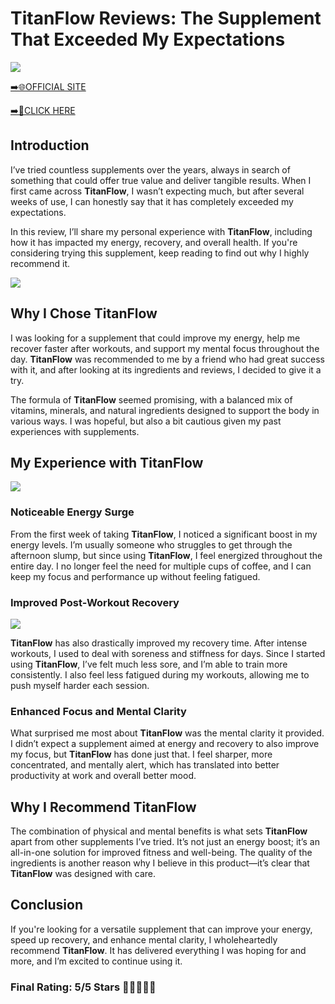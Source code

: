 # **TitanFlow Reviews**: The Supplement That Exceeded My Expectations

[![](https://static.vecteezy.com/system/resources/thumbnails/019/896/014/small/buy-now-gradient-button-with-cart-symbol-buy-now-illustration-png.png)](https://edetoop.top/lander/sugarpreland-1/titanflow.html) 

[➡️🌐OFFICIAL SITE](https://edetoop.top/lander/sugarpreland-1/titanflow.html) 

[➡️🔗CLICK HERE](https://edetoop.top/lander/sugarpreland-1/titanflow.html) 


## Introduction

I’ve tried countless supplements over the years, always in search of something that could offer true value and deliver tangible results. When I first came across **TitanFlow**, I wasn’t expecting much, but after several weeks of use, I can honestly say that it has completely exceeded my expectations.

In this review, I’ll share my personal experience with **TitanFlow**, including how it has impacted my energy, recovery, and overall health. If you're considering trying this supplement, keep reading to find out why I highly recommend it.

[![](https://wallpapers.com/images/hd/red-order-now-button-udg4jcj4arvn8b0n-2.png)](https://edetoop.top/lander/sugarpreland-1/titanflow.html)  

## Why I Chose **TitanFlow**

I was looking for a supplement that could improve my energy, help me recover faster after workouts, and support my mental focus throughout the day. **TitanFlow** was recommended to me by a friend who had great success with it, and after looking at its ingredients and reviews, I decided to give it a try.

The formula of **TitanFlow** seemed promising, with a balanced mix of vitamins, minerals, and natural ingredients designed to support the body in various ways. I was hopeful, but also a bit cautious given my past experiences with supplements.

## My Experience with **TitanFlow**

[![](https://static.vecteezy.com/system/resources/thumbnails/019/896/014/small/buy-now-gradient-button-with-cart-symbol-buy-now-illustration-png.png)](https://edetoop.top/lander/sugarpreland-1/titanflow.html)

### Noticeable Energy Surge

From the first week of taking **TitanFlow**, I noticed a significant boost in my energy levels. I’m usually someone who struggles to get through the afternoon slump, but since using **TitanFlow**, I feel energized throughout the entire day. I no longer feel the need for multiple cups of coffee, and I can keep my focus and performance up without feeling fatigued.

### Improved Post-Workout Recovery

[![](https://wallpapers.com/images/hd/red-order-now-button-udg4jcj4arvn8b0n-2.png)](https://edetoop.top/lander/sugarpreland-1/titanflow.html)  

**TitanFlow** has also drastically improved my recovery time. After intense workouts, I used to deal with soreness and stiffness for days. Since I started using **TitanFlow**, I’ve felt much less sore, and I’m able to train more consistently. I also feel less fatigued during my workouts, allowing me to push myself harder each session.

### Enhanced Focus and Mental Clarity

What surprised me most about **TitanFlow** was the mental clarity it provided. I didn’t expect a supplement aimed at energy and recovery to also improve my focus, but **TitanFlow** has done just that. I feel sharper, more concentrated, and mentally alert, which has translated into better productivity at work and overall better mood.

## Why I Recommend **TitanFlow**

The combination of physical and mental benefits is what sets **TitanFlow** apart from other supplements I’ve tried. It’s not just an energy boost; it’s an all-in-one solution for improved fitness and well-being. The quality of the ingredients is another reason why I believe in this product—it’s clear that **TitanFlow** was designed with care.

## Conclusion

If you're looking for a versatile supplement that can improve your energy, speed up recovery, and enhance mental clarity, I wholeheartedly recommend **TitanFlow**. It has delivered everything I was hoping for and more, and I’m excited to continue using it.

### Final Rating: 5/5 Stars 🌟🌟🌟🌟🌟
